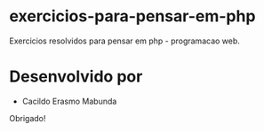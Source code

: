 # exercicios-para-pensar-em-php
Exercicios resolvidos para pensar em php - programacao web.

# Desenvolvido por 
 * Cacildo Erasmo Mabunda

Obrigado!
